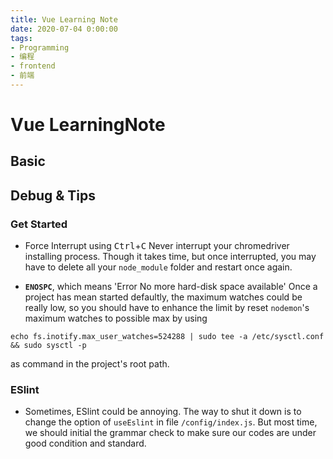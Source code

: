 ```yaml
---
title: Vue Learning Note
date: 2020-07-04 0:00:00
tags:
- Programming
- 编程
- frontend
- 前端
---
```

# Vue LearningNote

## Basic


## Debug & Tips

### Get Started

- Force Interrupt using <kbd>Ctrl</kbd>+<kbd>C</kbd>
  Never interrupt your chromedriver installing process. Though it takes time, but once interrupted, you may have to delete all your `node_module` folder and restart once again.

- **`ENOSPC`**, which means 'Error No more hard-disk space available'
  Once a project has mean started defaultly, the maximum watches could be really low, so you should have to enhance the limit by reset `nodemon`'s maximum watches to possible max by using
```shell
echo fs.inotify.max_user_watches=524288 | sudo tee -a /etc/sysctl.conf && sudo sysctl -p
```
as command in the project's root path.

### ESlint

- Sometimes, ESlint could be annoying. The way to shut it down is to change the option of `useEslint` in file `/config/index.js`. But most time, we should initial the grammar check to make sure our codes are under good condition and standard.
